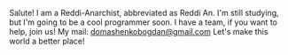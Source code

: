 Salute! I am a Reddi-Anarchist, abbreviated as Reddi An.
I'm still studying, but I'm going to be a cool programmer soon.
I have a team, if you want to help, join us!
My mail: domashenkobogdan@gmail.com
Let's make this world a better place!
